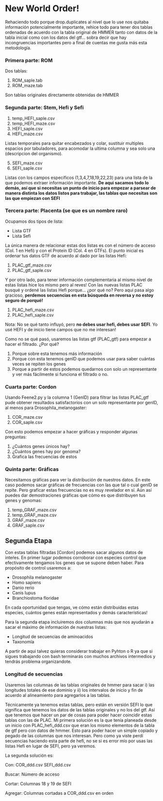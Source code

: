 # New World Order!

Rehaciendo todo porque drop.duplicates al nivel que lo use nos quitaba información potencialmente importante, rehice todo para tener dos tablas ordenadas de acuerdo con la tabla original de HMMER tanto con datos de la tabla inicial como con los datos del gtf... sobra decir que hay incongruencias importantes pero a final de cuentas me gusta más esta metodología.

### Primera parte: ROM

Dos tablas:

1. ROM_saple.tab
2. ROM_maze.tab

Son tablas originales directamente obtenidas de HMMER

### Segunda parte: Stem, Hefi y Sefi

1. temp_HEFI_saple.csv
2. temp_HEFI_maze.csv
3. HEFI_saple.csv
4. HEFI_maze.csv

Listas temporales para quitar encabezados y colar, sustituir multiples espacios por tabuladores, para acomodar la ultima columna y sea solo una (descripcion del organismo).

5. SEFI_maze.csv
6. SEFI_saple.csv

Listas con los campos específicos (1,3,4,7,18,19,22,23) para una lista de la que podemos extraer información importante. **De aqui sacamos todo lo demás, así que si necesitas un punto de inicio para empezar a parsear de manera distinta los datos listos para trabajar, las tablas que necesitas son las que empiezan con SEFI**

### Tercera parte: Placenta (se que es un nombre raro)

Ocupamos dos tipos de lista:

- Lista GTF
- Lista Sefi

La única manera de relacionar estas dos listas es con el número de acceso (Col. 1 en Hefi) y con el Protein ID (Col. 4 en GTFs). El punto inicial es ordenar tus datos GTF de acuerdo al dado por las listas Hefi:

1. PLAC_gtf_maze.csv
2. PLAC_gtf_saple.csv

Y por otro lado, para tener información complementaria al mismo nivel de estas listas hice los mismo pero al reves! Con las nuevas listas PLAC busqué y ordené las listas Hefi porque... ¿por qué no? Pero aqui pasa algo gracioso, **perdemos secuencias en esta búsqueda en reversa y no estoy seguro de porqué!**

1. PLAC_hefi_maze.csv
2. PLAC_hefi_saple.csv

Nota: No se qué tanto influyó, pero **no debes usar hefi, debes usar SEFI**. Yo usé HEFI y de inicio tiene campos que no me interesan!

Como no se qué pasó, usaremos las listas gtf (PLAC_gtf) para empezar a hacer el filtrado. ¿Por qué? 

1. Porque sobre esta tenemos más información
2. Porque con esta tenemos genID que podemos usar para saber cuántas veces se repiten los genes
3. Porque a partir de estos podemos quedarnos con solo un representante y ver más fácilmente si funciona el filtrado o no.

### Cuarta parte: Cordon

Usando Feene2.py y la columna 1 (GenID) para filtrar las listas PLAC_gtf pude obtener resultados satisfactorios con un solo representante por genID, al menos para Drosophila_melanogaster:

1. COR_maze.csv
2. COR_saple.csv

Con esto podemos empezar a hacer gráficas y responder algunas preguntas:

1. ¿Cuántos genes únicos hay?
2. ¿Cuántos genes hay por genoma?
3. Grafica las frecuencias de estos

### Quinta parte: Gráficas

Necesitamos gráficas para ver la distribución de nuestros datos. En este caso podemos sacar gráficas de frecuencias con las que tal o cual genID se repite. Pero graficar estas frecuencias no es muy revelador en sí. Aún así puedes dar demostraciones gráficas que cómo es que distribuyen tus genes y genomas:

1. temp_GRAF_maze.csv
2. temp_GRAF_maze.csv
3. GRAF_maze.csv
4. GRAF_saple.csv

## Segunda Etapa

Con estas tablas filtradas [Cordon] podemos sacar algunos datos de inteŕes. En primer lugar podemos corroborar con especies control que efectivamente tengamos los genes que se supone deben haber. Para propósito de control usaremos a:

- Drosophila melanogaster
- Homo sapiens
- Danio rerio
- Canis lupus
- Branchiostoma floridae

En cada oportunidad que tengas, ve cómo están distribuidas estas especies, cuántos genes están representados y demás características!

   Para la segunda etapa incluiremos dos columnas más que nos ayudarán a sacar el máximo de información de nuestras listas:

- Longitud de secuencias de aminoacidos
- Taxonomía

A partir de aqui talvez quieras considerar trabajar en Pyhton o R ya que si sigues trabajando con bash terminarás con muchos archivos intermedios y tendrás problema organizandote.

### Longitud de secuencias

Usaremos las columnas de las tablas originales de hmmer para sacar i) las longitudes totales de ese dominio y ii) los intervalos de inicio y fin de acuerdo al alineamiento para agregarlos a las tablas.

   Técnicamente ya tenemos estas tablas, pero están en versión SEFI lo que significa que tenemos los datos de las tablas originales y no los del gtf. Así que tenemos que hacer un par de cosas para poder hacer coincidir estas tablas con las de PLAC. Mi primera solución es la que tenía planeada desde un inicio con PLAC_hefi_ddd.csv que eran los mismo elementos de la tabla de gtf pero con datos de hmmer. Esto para poder hacer un simple copiado y pegado de las columnas que nos interesan. Pero como ya viste perdí secuencias haciendo esta parte de hefi, no se si es error mío por usas las listas Hefi en lugar de SEFI, pero ya veremos.
    
La segunda solución es:

Con:
    COR_ddd.csv
    SEFI_ddd.csv
    
Buscar:
    Número de acceso
    
Cortar:
    Columnas 18 y 19 de SEFI
    
Agregar:
    Columnas cortadas a COR_ddd.csv en orden
